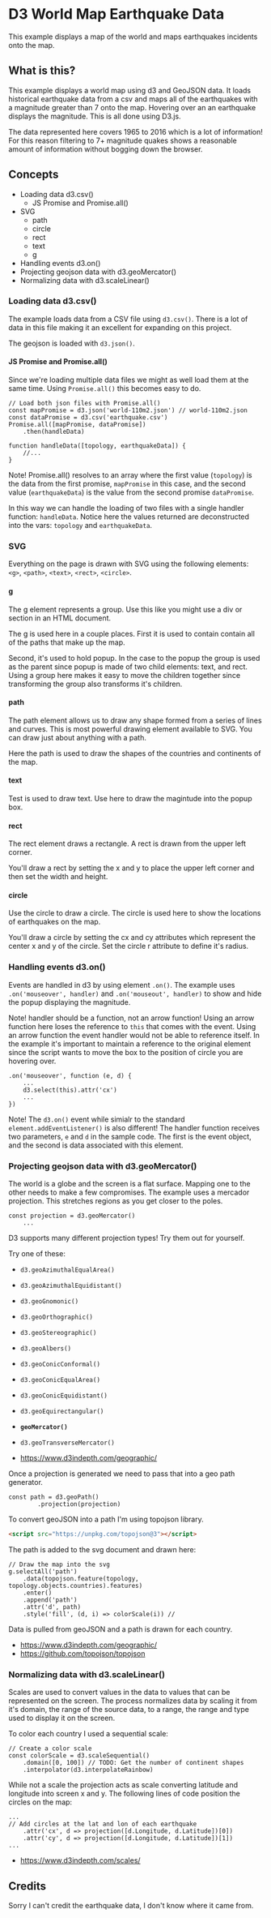 # D3 World Map Earthquake Data 

This example displays a map of the world and maps earthquakes incidents onto the map. 

## What is this? 

This example displays a world map using d3 and GeoJSON data. It loads historical earthquake data from a csv and maps all of the earthquakes with a magnitude greater than 7 onto the map. Hovering over an an earthquake displays the magnitude. This is all done using D3.js.

The data represented here covers 1965 to 2016 which is a lot of information! For this reason filtering to 7+ magnitude quakes shows a reasonable amount of information without bogging down the browser. 

## Concepts

- Loading data d3.csv()
	- JS Promise and Promise.all()
- SVG
	- path
	- circle
	- rect
	- text
	- g
- Handling events d3.on()
- Projecting geojson data with d3.geoMercator()
- Normalizing data with d3.scaleLinear()

### Loading data d3.csv()

The example loads data from a CSV file using `d3.csv()`. There is a lot of data in this file making it an excellent for expanding on this project. 

The geojson is loaded with `d3.json()`.

#### JS Promise and Promise.all()

Since we're loading multiple data files we might as well load them at the same time. Using `Promise.all()` this becomes easy to do. 

```JS
// Load both json files with Promise.all()
const mapPromise = d3.json('world-110m2.json') // world-110m2.json
const dataPromise = d3.csv('earthquake.csv')
Promise.all([mapPromise, dataPromise])
	.then(handleData)

function handleData([topology, earthquakeData]) {
	//...
}
```

Note! Promise.all() resolves to an array where the first value (`topology`) is the data from the first promise, `mapPromise` in this case, and the second value (`earthquakeData`) is the value from the second promise `dataPromise`.

In this way we can handle the loading of two files with a single handler function: `handleData`. Notice here the values returned are deconstructed into the vars: `topology` and `earthquakeData`.

### SVG

Everything on the page is drawn with SVG using the following elements: `<g>`, `<path>`, `<text>`, `<rect>`, `<circle>`. 

#### g

The g element represents a group. Use this like you might use a div or section in an HTML document. 

The g is used here in a couple places. First it is used to contain contain all of the paths that make up the map. 

Second, it's used to hold popup. In the case to the popup the group is used as the parent since popup is made of two child elements: text, and rect. Using a group here makes it easy to move the children together since transforming the group also transforms it's children. 

#### path

The path element allows us to draw any shape formed from a series of lines and curves. This is most powerful drawing element available to SVG. You can draw just about anything with a path. 

Here the path is used to draw the shapes of the countries and continents of the map. 

#### text

Test is used to draw text. Use here to draw the magintude into the popup box. 

#### rect

The rect element draws a rectangle. A rect is drawn from the upper left corner. 

You'll draw a rect by setting the x and y to place the upper left corner and then set the width and height. 

#### circle

Use the circle to draw a circle. The circle is used here to show the locations of earthquakes on the map. 

You'll draw a circle by setting the cx and cy attributes which represent the center x and y of the circle. Set the circle r attribute to define it's radius. 

### Handling events d3.on()

Events are handled in d3 by using element `.on()`. The example uses `.on('mouseover', handler)` and `.on('mouseout', handler)` to show and hide the popup displaying the magnitude. 

Note! handler should be a function, not an arrow function! Using an arrow function here loses the reference to `this` that comes with the event. Using an arrow function the event handler would not be able to reference itself. In the example it's important to maintain a reference to the original element since the script wants to move the box to the position of circle you are hovering over. 

```JS
.on('mouseover', function (e, d) {
	...
	d3.select(this).attr('cx')
	...
})
```

Note! The `d3.on()` event while simialr to the standard `element.addEventListener()` is also different! The handler function receives two parameters, `e` and `d` in the sample code. The first is the event object, and the second is data associated with this element. 

### Projecting geojson data with d3.geoMercator()

The world is a globe and the screen is a flat surface. Mapping one to the other needs to make a few compromises. The example uses a mercador projection. This stretches regions as you get closer to the poles. 

```JS
const projection = d3.geoMercator()
	...
```

D3 supports many different projection types! Try them out for yourself. 

Try one of these: 

- `d3.geoAzimuthalEqualArea()`
- `d3.geoAzimuthalEquidistant()`
- `d3.geoGnomonic()`
- `d3.geoOrthographic()`
- `d3.geoStereographic()`
- `d3.geoAlbers()`
- `d3.geoConicConformal()`
- `d3.geoConicEqualArea()`
- `d3.geoConicEquidistant()`
- `d3.geoEquirectangular()`
- **`geoMercator()`**
- `d3.geoTransverseMercator()`

- https://www.d3indepth.com/geographic/

Once a projection is generated we need to pass that into a geo path generator. 

```JS
const path = d3.geoPath()
		.projection(projection)
```

To convert geoJSON into a path I'm using topojson library. 

```HTML
<script src="https://unpkg.com/topojson@3"></script>
```

The path is added to the svg document and drawn here: 

```JS
// Draw the map into the svg
g.selectAll('path')
	.data(topojson.feature(topology, topology.objects.countries).features)
	.enter()
	.append('path')
	.attr('d', path)
	.style('fill', (d, i) => colorScale(i)) // 
```

Data is pulled from geoJSON and a path is drawn for each country. 

- https://www.d3indepth.com/geographic/
- https://github.com/topojson/topojson

### Normalizing data with d3.scaleLinear()

Scales are used to convert values in the data to values that can be represented on the screen. The process normalizes data by scaling it from it's domain, the range of the source data, to a range, the range and type used to display it on the screen. 

To color each country I used a sequential scale: 

```JS
// Create a color scale 
const colorScale = d3.scaleSequential()
	.domain([0, 100]) // TODO: Get the number of continent shapes
	.interpolator(d3.interpolateRainbow)
```

While not a scale the projection acts as scale converting latitude and longitude into screen x and y. The following lines of code position the circles on the map: 

```JS
...
// Add circles at the lat and lon of each earthquake
	.attr('cx', d => projection([d.Longitude, d.Latitude])[0])
	.attr('cy', d => projection([d.Longitude, d.Latitude])[1])
...
```

- https://www.d3indepth.com/scales/

## Credits

Sorry I can't credit the earthquake data, I don't know where it came from. 

